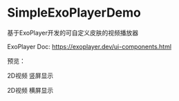 # SimpleExoPlayerDemo
基于ExoPlayer开发的可自定义皮肤的视频播放器

ExoPlayer Doc: https://exoplayer.dev/ui-components.html

预览：

2D视频 竖屏显示

2D视频 横屏显示